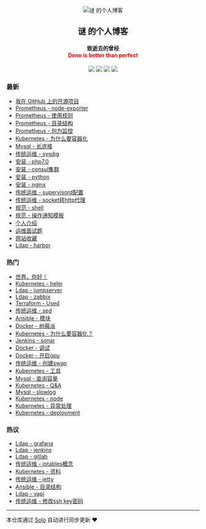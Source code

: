 <p align="center"><img alt="谜 的个人博客" src=""></p><h2 align="center">
谜 的个人博客
</h2>

<h4 align="center">致逝去的曾经</br><font color="red">Done is better than perfect</font></h4>
<p align="center"><a title="谜 的个人博客" target="_blank" href="https://github.com/njqaaa/solo-blog"><img src="https://img.shields.io/github/last-commit/njqaaa/solo-blog.svg?style=flat-square&color=FF9900"></a>
<a title="GitHub repo size in bytes" target="_blank" href="https://github.com/njqaaa/solo-blog"><img src="https://img.shields.io/github/repo-size/njqaaa/solo-blog.svg?style=flat-square"></a>
<a title="Solo Version" target="_blank" href="https://github.com/b3log/solo/releases"><img src="https://img.shields.io/badge/solo-3.6.5-f1e05a.svg?style=flat-square&color=blueviolet"></a>
<a title="Hits" target="_blank" href="https://github.com/b3log/hits"><img src="https://hits.b3log.org/njqaaa/solo-blog.svg"></a></p>

### 最新

* [我在 GitHub 上的开源项目](http://www-njq.51vip.biz/my-github-repos)
* [Prometheus - node-exporter](http://www-njq.51vip.biz/articles/2019/10/22/1571731425979.html)
* [Prometheus - 使用规则](http://www-njq.51vip.biz/articles/2019/10/22/1571731298273.html)
* [Prometheus - 目录结构](http://www-njq.51vip.biz/articles/2019/10/22/1571731024256.html)
* [Prometheus - 何为监控](http://www-njq.51vip.biz/articles/2019/10/22/1571730978595.html)
* [Kubernetes - 为什么要容器化](http://www-njq.51vip.biz/articles/2019/10/22/1571730503925.html)
* [Mysql - 长连接](http://www-njq.51vip.biz/articles/2019/10/22/1571730276632.html)
* [传统运维 - sysdig](http://www-njq.51vip.biz/articles/2019/10/22/1571730148811.html)
* [安装 - php7.0](http://www-njq.51vip.biz/articles/2019/10/22/1571729979073.html)
* [安装 - consul集群](http://www-njq.51vip.biz/articles/2019/10/22/1571729951539.html)
* [安装 - python](http://www-njq.51vip.biz/articles/2019/10/22/1571729880206.html)
* [安装 - nginx](http://www-njq.51vip.biz/articles/2019/10/22/1571729711322.html)
* [传统运维 - supervisord配置](http://www-njq.51vip.biz/articles/2019/10/22/1571722845805.html)
* [传统运维 - socket转http代理](http://www-njq.51vip.biz/articles/2019/10/22/1571722759291.html)
* [规范 - shell](http://www-njq.51vip.biz/articles/2019/10/22/1571722353743.html)
* [规范 - 操作通知模板](http://www-njq.51vip.biz/articles/2019/10/22/1571722225906.html)
* [个人介绍](http://www-njq.51vip.biz/articles/2019/10/22/1571721978946.html)
* [运维面试题](http://www-njq.51vip.biz/articles/2019/10/22/1571721834267.html)
* [网站收藏](http://www-njq.51vip.biz/articles/2019/10/22/1571721583828.html)
* [Ldap - harbor](http://www-njq.51vip.biz/articles/2019/10/22/1571721530968.html)

### 热门

* [世界，你好！](http://www-njq.51vip.biz/hello-solo)
* [Kubernetes - helm](http://www-njq.51vip.biz/articles/2019/10/21/1571644454171.html)
* [Ldap - jumpserver](http://www-njq.51vip.biz/articles/2019/10/22/1571721374525.html)
* [Ldap - zabbix](http://www-njq.51vip.biz/articles/2019/10/22/1571721208875.html)
* [Terraform - Used](http://www-njq.51vip.biz/articles/2019/10/21/1571648974851.html)
* [传统运维 - sed](http://www-njq.51vip.biz/articles/2019/10/21/1571649103160.html)
* [Ansible - 模块](http://www-njq.51vip.biz/articles/2019/10/21/1571649143294.html)
* [Docker - 树莓派](http://www-njq.51vip.biz/articles/2019/10/21/1571659195708.html)
* [Kubernetes - 为什么要容器化？](http://www-njq.51vip.biz/articles/2019/10/21/1571648531994.html)
* [Jenkins - sonar](http://www-njq.51vip.biz/articles/2019/10/21/1571647908917.html)
* [Docker - 调试](http://www-njq.51vip.biz/articles/2019/10/21/1571644308871.html)
* [Docker - 开启gpu](http://www-njq.51vip.biz/articles/2019/10/21/1571644203097.html)
* [传统运维 - 创建swap](http://www-njq.51vip.biz/articles/2019/10/21/1571649022625.html)
* [Kubernetes - 工具](http://www-njq.51vip.biz/articles/2019/10/21/1571648494965.html)
* [Mysql - 查询容量](http://www-njq.51vip.biz/articles/2019/10/21/1571648624293.html)
* [Kubernetes - Q&A](http://www-njq.51vip.biz/articles/2019/10/21/1571648595895.html)
* [Mysql - slowlog](http://www-njq.51vip.biz/articles/2019/10/21/1571648653371.html)
* [Kubernetes - node](http://www-njq.51vip.biz/articles/2019/10/21/1571647978787.html)
* [Kubernetes - 异常处理](http://www-njq.51vip.biz/articles/2019/10/21/1571648346180.html)
* [Kubernetes - deployment](http://www-njq.51vip.biz/articles/2019/10/21/1571648375829.html)

### 热议

* [Ldap - grafana](http://www-njq.51vip.biz/articles/2019/10/22/1571721481967.html)
* [Ldap - jenkins](http://www-njq.51vip.biz/articles/2019/10/22/1571721449166.html)
* [Ldap - gitlab](http://www-njq.51vip.biz/articles/2019/10/22/1571721418459.html)
* [传统运维 - iptables概念](http://www-njq.51vip.biz/articles/2019/10/21/1571649166688.html)
* [Kubernetes - 资料](http://www-njq.51vip.biz/articles/2019/10/21/1571648463572.html)
* [传统运维 - jetty](http://www-njq.51vip.biz/articles/2019/10/21/1571650615821.html)
* [Ansible - 目录结构](http://www-njq.51vip.biz/articles/2019/10/21/1571650454969.html)
* [Ldap - yapi](http://www-njq.51vip.biz/articles/2019/10/22/1571721336974.html)
* [传统运维 - 修改ssh key密码](http://www-njq.51vip.biz/articles/2019/10/21/1571649068844.html)

---

本仓库通过 [Solo](https://github.com/b3log/solo) 自动进行同步更新 ❤️ 